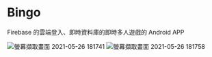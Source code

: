 # Bingo


Firebase 的雲端登入、即時資料庫的即時多人遊戲的 Android APP  

![螢幕擷取畫面 2021-05-26 181741](https://user-images.githubusercontent.com/44021177/119649454-3c69db00-be55-11eb-9096-dac23cccf939.jpg)  ![螢幕擷取畫面 2021-05-26 181758](https://user-images.githubusercontent.com/44021177/119649458-3d027180-be55-11eb-974e-804293109e94.jpg)
